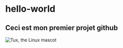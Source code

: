 # hello-world

## Ceci est mon premier projet github

![Tux, the Linux mascot](https://d33wubrfki0l68.cloudfront.net/e7ed9fe4bafe46e275c807d63591f85f9ab246ba/e2d28/assets/images/tux.png)
